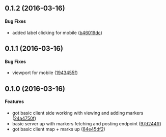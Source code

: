 <a name="0.1.2"></a>
## 0.1.2 (2016-03-16)


#### Bug Fixes

*   added label clicking for mobile ([b46019dc](b46019dc))



<a name="0.1.1"></a>
## 0.1.1 (2016-03-16)


#### Bug Fixes

*   viewport for mobile ([1943455f](1943455f))



<a name="0.1.1"></a>
## 0.1.0 (2016-03-16)


#### Features

*   got basic client side working with viewing and adding markers ([24a4750f](24a4750f))
*   basic server up with markers fetching and posting endpoint ([97d244ff](97d244ff))
*   got basic client map + marks up ([84e45df2](84e45df2))




